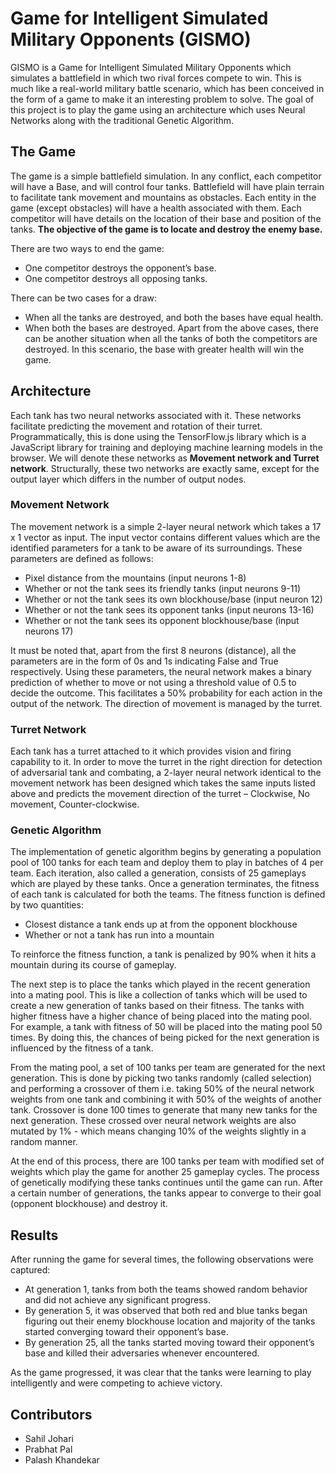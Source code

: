 # Game for Intelligent Simulated Military Opponents (GISMO)

GISMO is a Game for Intelligent Simulated Military Opponents which simulates a battlefield in which two rival forces compete to win. This is much like a real-world military battle scenario, which has been conceived in the form of a game to make it an interesting problem to solve. The goal of this project is to play the game using an architecture which uses Neural Networks along with the traditional Genetic Algorithm.

## The Game
The game is a simple battlefield simulation. In any conflict, each competitor will have a Base, and will control four tanks. Battlefield will have plain terrain to facilitate tank movement and mountains as obstacles. Each entity in the game (except obstacles) will have a health associated with them. Each competitor will have details on the location of their base and position of the tanks. **The objective of the game is to locate and destroy the enemy base.**

There are two ways to end the game:
- One competitor destroys the opponent’s base.
- One competitor destroys all opposing tanks.

There can be two cases for a draw:
- When all the tanks are destroyed, and both the bases have equal health.
- When both the bases are destroyed.
Apart from the above cases, there can be another situation when all the tanks of both the competitors are destroyed. In this scenario, the base with greater health will win the game.

## Architecture
Each tank has two neural networks associated with it. These networks facilitate predicting the movement and rotation of their turret. Programmatically, this is done using the TensorFlow.js library which is a JavaScript library for training and deploying machine learning models in the browser. We will denote these networks as **Movement network and Turret network**. Structurally, these two networks are exactly same, except for the output layer which differs in the number of output nodes.

### Movement Network
The movement network is a simple 2-layer neural network which takes a 17 x 1 vector as input. The input vector contains different values which are the identified parameters for a tank to be aware of its surroundings. These parameters are defined as follows:

- Pixel distance from the mountains (input neurons 1-8)
- Whether or not the tank sees its friendly tanks (input neurons 9-11)
- Whether or not the tank sees its own blockhouse/base (input neuron 12)
- Whether or not the tank sees its opponent tanks (input neurons 13-16)
- Whether or not the tank sees its opponent blockhouse/base (input neurons 17)

It must be noted that, apart from the first 8 neurons (distance), all the parameters are in the form of 0s and 1s indicating False and True respectively. Using these parameters, the neural network makes a binary
prediction of whether to move or not using a threshold value of 0.5 to decide the outcome. This facilitates a 50% probability for each action in the output of the network. The direction of movement is managed by the turret.

### Turret Network
Each tank has a turret attached to it which provides vision and firing capability to it. In order to move the turret in the right direction for detection of adversarial tank and combating, a 2-layer neural network identical to the movement network has been designed which takes the same inputs listed above and predicts the movement direction of the turret – Clockwise, No movement, Counter-clockwise.

### Genetic Algorithm
The implementation of genetic algorithm begins by generating a population pool of 100 tanks for each team and deploy them to play in batches of 4 per team. Each iteration, also called a generation, consists of 25 gameplays which are played by these tanks. Once a generation terminates, the fitness of each tank is calculated for both the teams. The fitness function is defined by two quantities:

- Closest distance a tank ends up at from the opponent blockhouse
- Whether or not a tank has run into a mountain

To reinforce the fitness function, a tank is penalized by 90% when it hits a mountain during its course of gameplay. 

The next step is to place the tanks which played in the recent generation into a mating pool. This is like a collection of tanks which will be used to create a new generation of tanks based on their fitness. The tanks with higher fitness have a higher chance of being placed into the mating pool. For example, a tank with fitness of 50 will be placed into the mating pool 50 times. By doing this, the chances of being picked for the next generation is influenced by the fitness of a tank.

From the mating pool, a set of 100 tanks per team are generated for the next generation. This is done by picking two tanks randomly (called selection) and performing a crossover of them i.e. taking 50% of the neural network weights from one tank and combining it with 50% of the weights of another tank. Crossover is done 100 times to generate that many new tanks for the next generation. These crossed over neural network weights are also mutated by 1% - which means changing 10% of the weights slightly in a random manner.

At the end of this process, there are 100 tanks per team with modified set of weights which play the game for another 25 gameplay cycles. The process of genetically modifying these tanks continues until the game can run. After a certain number of generations, the tanks appear to converge to their goal (opponent blockhouse) and destroy it.

## Results
After running the game for several times, the following observations were captured:

- At generation 1, tanks from both the teams showed random behavior and did not achieve any significant progress.
- By generation 5, it was observed that both red and blue tanks began figuring out their enemy blockhouse location and majority of the tanks started converging toward their opponent’s base.
- By generation 25, all the tanks started moving toward their opponent’s base and killed their adversaries whenever encountered.

As the game progressed, it was clear that the tanks were learning to play intelligently and were competing to achieve victory.

## Contributors
- Sahil Johari
- Prabhat Pal
- Palash Khandekar
